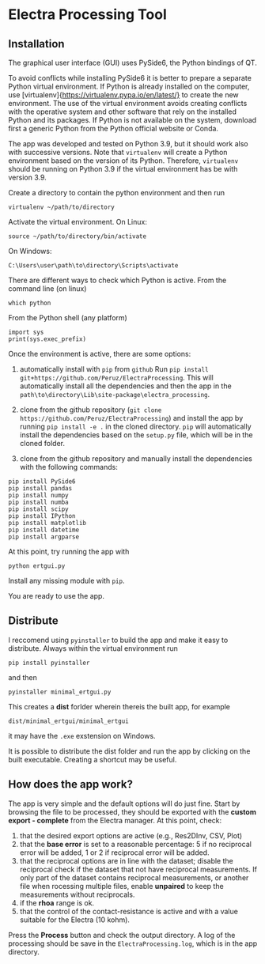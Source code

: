Electra Processing Tool
===

Installation
---
The graphical user interface (GUI) uses PySide6, the Python bindings of QT.

To avoid conflicts while installing PySide6 it is better to prepare a separate Python virtual environment.
If Python is already installed on the computer, use [virtualenv]{https://virtualenv.pypa.io/en/latest/} to create the new environment.
The use of the virtual environment avoids creating conflicts with the operative system and other software that rely on the installed Python and its packages.
If Python is not available on the system, download first a generic Python from the Python official website or Conda.

The app was developed and tested on Python 3.9, but it should work also with successive versions.
Note that `virtualenv` will create a Python environment based on the version of its Python.
Therefore, `virtualenv` should be running on Python 3.9 if the virtual environment has be with version 3.9.

Create a directory to contain the python environment and then run
```
virtualenv ~/path/to/directory
```

Activate the virtual environment.
On Linux:
```
source ~/path/to/directory/bin/activate
```
On Windows:
```
C:\Users\user\path\to\directory\Scripts\activate
```

There are different ways to check which Python is active.
From the command line (on linux)
```
which python
```
From the Python shell (any platform)
```
import sys
print(sys.exec_prefix)
```

Once the environment is active, there are some options:
1. automatically install with `pip` from `github`
Run `pip install git+https://github.com/Peruz/ElectraProcessing`.
This will automatically install all the dependencies and then the app in the `path\to\directory\Lib\site-package\electra_processing`.

2. clone from the github repository (`git clone https://github.com/Peruz/ElectraProcessing`) and install the app by running `pip install -e .` in the cloned directory.
`pip` will automatically install the dependencies based on the `setup.py` file, which will be in the cloned folder.

3. clone from the github repository and manually install the dependencies with the following commands:
```
pip install PySide6
pip install pandas
pip install numpy
pip install numba
pip install scipy
pip install IPython
pip install matplotlib
pip install datetime
pip install argparse
```

At this point, try running the app with
```
python ertgui.py
```
Install any missing module with `pip`.

You are ready to use the app.

Distribute
---

I reccomend using `pyinstaller` to build the app and make it easy to distribute.
Always within the virtual environment run
```
pip install pyinstaller
```
and then
```
pyinstaller minimal_ertgui.py
```
This creates a **dist** forlder wherein thereis the built app, for example
```
dist/minimal_ertgui/minimal_ertgui
```
it may have the `.exe` exstension on Windows.

It is possible to distribute the dist folder and run the app by clicking on the built executable.
Creating a shortcut may be useful.

How does the app work?
---

The app is very simple and the default options will do just fine.
Start by browsing the file to be processed, they should be exported with the **custom export - complete** from the Electra manager.
At this point, check:
1. that the desired export options are active (e.g., Res2DInv, CSV, Plot)
2. that the **base error** is set to a reasonable percentage: 5 if no reciprocal error will be added, 1 or 2 if reciprocal error will be added.
3. that the reciprocal options are in line with the dataset; disable the reciprocal check if the dataset that not have reciprocal measurements.
If only part of the dataset contains reciprocal measurements, or another file when rocessing multiple files, enable **unpaired** to keep the measurements without reciprocals.
4. if the **rhoa** range is ok.
5. that the control of the contact-resistance is active and with a value suitable for the Electra (10 kohm).

Press the **Process** button and check the output directory.
A log of the processing should be save in the `ElectraProcessing.log`, which is in the app directory.












